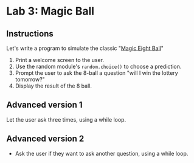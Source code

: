 # Lab 3: Magic Ball


## Instructions

Let's write a program to simulate the classic "[Magic Eight Ball](https://en.wikipedia.org/wiki/Magic_8-Ball)"

1. Print a welcome screen to the user.
2. Use the random module's `random.choice()` to choose a prediction.
3. Prompt the user to ask the 8-ball a question "will I win the lottery tomorrow?"
5. Display the result of the 8 ball.


## Advanced version 1

Let the user ask three times, using a while loop.

## Advanced version 2

- Ask the user if they want to ask another question, using a while loop.


